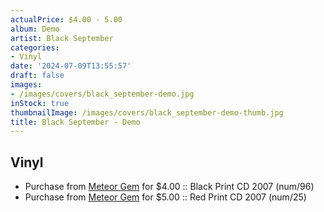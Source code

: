 ```yaml
---
actualPrice: $4.00 - 5.00
album: Demo
artist: Black September
categories:
- Vinyl
date: '2024-07-09T13:55:57'
draft: false
images:
- /images/covers/black_september-demo.jpg
inStock: true
thumbnailImage: /images/covers/black_september-demo-thumb.jpg
title: Black September - Demo
---
```


## Vinyl
* Purchase from [Meteor Gem](https://meteor-gem.com/products/black-september-demo-cdr) for $4.00 :: Black Print CD 2007 (num/96)
* Purchase from [Meteor Gem](https://meteor-gem.com/products/black-september-demo-cdr) for $5.00 :: Red Print CD 2007 (num/25)

